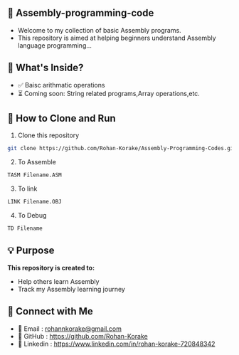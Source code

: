 ## 📘 Assembly-programming-code

- Welcome to my collection of basic Assembly programs.
- This repository is aimed at helping beginners understand Assembly language programming...

## 📂 What's Inside?

- ✅ Baisc arithmatic operations
- ⏳ Coming soon: String related programs,Array operations,etc.

## 🚀 How to Clone and Run

1. Clone this repository

```bash
git clone https://github.com/Rohan-Korake/Assembly-Programming-Codes.git
```

2. To Assemble

```bash
TASM Filename.ASM
```

3. To link

```bash
LINK Filename.OBJ
```

4. To Debug

```bash
TD Filename
```

## 💡 Purpose

**This repository is created to:**
- Help others learn Assembly
- Track my Assembly learning journey

## 📩 Connect with Me

- 📧 Email : rohannkorake@gmail.com
- 📂 GitHub : https://github.com/Rohan-Korake
- 🔗 Linkedin : https://www.linkedin.com/in/rohan-korake-720848342
